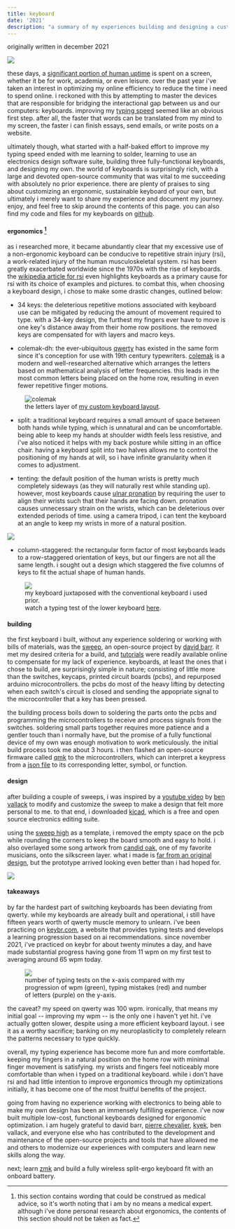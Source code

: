 ```yaml
---
title: keyboard
date: '2021'
description: "a summary of my experiences building and designing a custom keyboard."
---
```

<meta name="robots" content="noindex, nofollow, noarchive">

originally written in december 2021

<img id="keyboard" src="/images/keyboard/keyboard.jpg">

these days, a [significant portion of human uptime](https://journals.plos.org/plosone/article?id=10.1371/journal.pone.0165331) is spent on a screen, whether it be for work, academia, or even leisure. over the past year i've taken an interest in optimizing my online efficiency to reduce the time i need to spend online. i reckoned with this by attempting to master the devices that are responsible for bridging the interactional gap between us and our computers: keyboards. improving my [typing speed](https://en.wikipedia.org/wiki/words_per_minute) seemed like an obvious first step. after all, the faster that words can be translated from my mind to my screen, the faster i can finish essays, send emails, or write posts on a website.

ultimately though, what started with a half-baked effort to improve my typing speed ended with me learning to solder, learning to use an electronics design software suite, building three fully-functional keyboards, and designing my own. the world of keyboards is surprisingly rich, with a large and devoted open-source community that was vital to me succeeding with absolutely no prior experience. there are plenty of praises to sing about customizing an ergonomic, sustainable keyboard of your own, but ultimately i merely want to share my experience and document my journey. enjoy, and feel free to skip around the contents of this page. you can also find my code and files for my keyboards on [github](https://github.com/thegithubrespectorhasloggedon/candid-keyboard).

#### ergonomics [^1]

as i researched more, it became abundantly clear that my excessive use of a non-ergonomic keyboard can be conducive to repetitive strain injury (rsi), a work-related injury of the human musculoskeletal system. rsi has been greatly exacerbated worldwide since the 1970s with the rise of keyboards. the [wikipedia article for rsi](https://en.wikipedia.org/wiki/repetitive_strain_injury) even highlights keyboards as a primary cause for rsi with its choice of examples and pictures. to combat this, when choosing a keyboard design, i chose to make some drastic changes, outlined below:

- 34 keys: the deleterious repetitive motions associated with keyboard use can be mitigated by reducing the amount of movement required to type. with a 34-key design, the furthest my fingers ever have to move is one key's distance away from their home row positions. the removed keys are compensated for with layers and macro keys.

- colemak-dh: the ever-ubiquitous [qwerty](https://en.wikipedia.org/wiki/qwerty) has existed in the same form since it's conception for use with 19th century typewriters. [colemak](https://en.wikipedia.org/wiki/colemak) is a modern and well-researched alternative which arranges the letters based on mathematical analysis of letter frequencies. this leads in the most common letters being placed on the home row, resulting in even fewer repetitive finger motions.

<figure id="colemak">
  <img src="/images/keyboard/colemak.jpg" alt="colemak">
  <figcaption>the letters layer of <a href="https://github.com/thegithubrespectorhasloggedon/candid-keyboard/tree/main/layout">my custom keyboard layout</a>.           </figcaption>
</figure>

- split: a traditional keyboard requires a small amount of space between both hands while typing, which is unnatural and can be uncomfortable. being able to keep my hands at shoulder width feels less resistive, and i've also noticed it helps with my back posture while sitting in an office chair. having a keyboard split into two halves allows me to control the positioning of my hands at will, so i have infinite granularity when it comes to adjustment. 

- tenting: the default position of the human wrists is pretty much completely sideways (as they will naturally rest while standing up). however, most keyboards cause [ulnar pronation](https://pubmed.ncbi.nlm.nih.gov/10443595/) by requiring the user to align their wrists such that their hands are facing down. pronation causes unnecessary strain on the wrists, which can be deleterious over extended periods of time. using a camera tripod, i can tent the keyboard at an angle to keep my wrists in more of a natural position.

<img id="tenting" src="/images/keyboard/tenting.jpg">

- column-staggered: the rectangular form factor of most keyboards leads to a row-staggered orientation of keys, but our fingers are not all the same length. i sought out a design which staggered the five columns of keys to fit the actual shape of human hands.

<figure id="comparison">
  <img src="/images/keyboard/comparison.jpg">
  <figcaption>my keyboard juxtaposed with the conventional keyboard i used prior.<br>watch a typing test of the lower keyboard <a href="https://raw.githubusercontent.com/aronfarber/candid-keyboard/main/gallery/thocktest.mp4">here</a>.</figcaption>
</figure>

#### building

the first keyboard i built, without any experience soldering or working with bills of materials, was the [sweep](https://github.com/davidphilipbarr/sweep), an open-source project by [david barr](https://github.com/davidphilipbarr). it met my desired criteria for a build, and [tutorials](https://www.youtube.com/watch?v=fBPu7AyDtkM) were readily available online to compensate for my lack of experience. keyboards, at least the ones that i chose to build, are surprisingly simple in nature; consisting of little more than the switches, keycaps, printed circuit boards (pcbs), and repurposed arduino microcontrollers. the pcbs do most of the heavy lifting by detecting when each switch's circuit is closed and sending the appopriate signal to the microcontroller that a key has been pressed.

the building process boils down to soldering the parts onto the pcbs and programming the microcontrollers to receive and process signals from the switches. soldering small parts together requires more patience and a gentler touch than i normally have, but the promise of a fully functional device of my own was enough motivation to work meticulously. the initial build process took me about 3 hours. i then flashed an open-source firmware called [qmk](https://qmk.fm/) to the microcontrollers, which can interpret a keypress from a [json file](https://github.com/aronfarber/candid-keyboard/blob/main/layout/keymap.json) to its corresponding letter, symbol, or function. 

#### design

after building a couple of sweeps, i was inspired by a [youtube video](https://www.youtube.com/watch?v=JqpBKuEVinw) by [ben vallack](https://www.youtube.com/c/BenVallack) to modify and customize the sweep to make a design that felt more personal to me. to that end, i downloaded [kicad](https://www.kicad.org/ "kicad"), which is a free and open source electronics editing suite.

using the [sweep high](https://github.com/davidphilipbarr/sweep/tree/main/sweep%20high) as a template, i removed the empty space on the pcb while rounding the corners to keep the board smooth and easy to hold. i also overlayed some song artwork from [candid oak](https://soundcloud.com/candid_oak), one of my favorite musicians, onto the silkscreen layer. what i made is [far from an original design](https://github.com/benvallack/ferris-sweep-tweaked), but the prototype arrived looking even better than i had hoped for.

<img id="pcb" src="/images/keyboard/pcb.jpg">

#### takeaways

by far the hardest part of switching keyboards has been deviating from qwerty. while my keyboards are already built and operational, i still have fifteen years worth of qwerty muscle memory to unlearn.  i've been practicing on [keybr.com](https://www.keybr.com/), a website that provides typing tests and develops a learning progression based on ai recommendations. since november 2021, i've practiced on keybr for about twenty minutes a day, and have made substantial progress having gone from 11 wpm on my first test to averaging around 65 wpm today. 

<figure id="keybr">
  <img src="/images/keyboard/keybr.jpg">
  <figcaption>number of typing tests on the x-axis compared with my progression of wpm (green), typing mistakes (red) and number of letters (purple) on the y-axis.</figcaption>
</figure>

the caveat? my speed on qwerty was 100 wpm. ironically, that means my initial goal -- improving my wpm -- is the only one i haven't yet hit. i've actually gotten slower, despite using a more efficient keyboard layout. i see it as a worthy sacrifice; banking on my neuroplasticity to completely relearn the patterns necessary to type quickly. 

overall, my typing experience has become more fun and more comfortable. keeping my fingers in a natural position on the home row with minimal finger movement is satisfying. my wrists and fingers feel noticeably more comfortable than when i typed on a traditional keyboard. while i don't have rsi and had little intention to improve ergonomics through my optimizations initially, it has become one of the most fruitful benefits of the project.

going from having no experience working with electronics to being able to make my own design has been an immensely fulfilling experience. i've now built multiple low-cost, functional keyboards designed for ergonomic optimization. i am hugely grateful to david barr, [pierre chevalier](https://github.com/pierrechevalier83/), [kyek](https://www.youtube.com/user/KyekPS3), ben vallack, and everyone else who has contributed to the development and maintenance of the open-source projects and tools that have allowed me and others to modernize our experiences with computers and learn new skills along the way.

next; learn [zmk](https://zmk.dev/) and build a fully wireless split-ergo keyboard fit with an onboard battery.

[^1]: this section contains wording that could be construed as medical advice, so it's worth noting that i am by no means a medical expert. although i've done  personal research about ergonomics, the contents of this section should not be taken as fact. 
